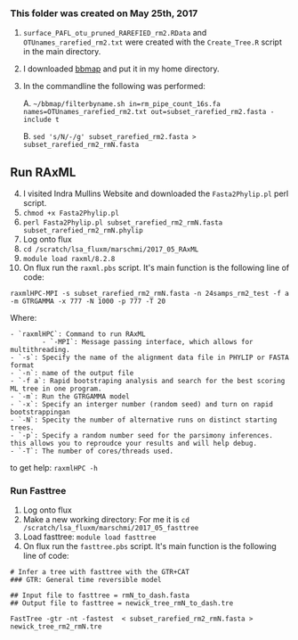 ### This folder was created on May 25th, 2017 


1. `surface_PAFL_otu_pruned_RAREFIED_rm2.RData` and `OTUnames_rarefied_rm2.txt` were created with the `Create_Tree.R` script in the main directory.  
2. I downloaded [bbmap](https://sourceforge.net/projects/bbmap/) and put it in my home directory.  
3. In the commandline the following was performed:  

    A. `~/bbmap/filterbyname.sh in=rm_pipe_count_16s.fa names=OTUnames_rarefied_rm2.txt out=subset_rarefied_rm2.fasta -include t`
  
    B. `sed 's/N/-/g' subset_rarefied_rm2.fasta > subset_rarefied_rm2_rmN.fasta`  

## Run RAxML 

4. I visited Indra Mullins Website and downloaded the `Fasta2Phylip.pl` perl script.  
5. `chmod +x Fasta2Phylip.pl`  
6. `perl Fasta2Phylip.pl subset_rarefied_rm2_rmN.fasta subset_rarefied_rm2_rmN.phylip`  
7. Log onto flux  
8. `cd /scratch/lsa_fluxm/marschmi/2017_05_RAxML`  
9. `module load raxml/8.2.8`  
10. On flux run the `raxml.pbs` script.  It's main function is the following line of code:

`raxmlHPC-MPI -s subset_rarefied_rm2_rmN.fasta -n 24samps_rm2_test -f a -m GTRGAMMA -x 777 -N 1000 -p 777 -T 20` 


Where:  

    - `raxmlHPC`: Command to run RAxML  
            - `-MPI`: Message passing interface, which allows for multithreading.  
    - `-s`: Specify the name of the alignment data file in PHYLIP or FASTA format 
    - `-n`: name of the output file  
    - `-f a`: Rapid bootstraping analysis and search for the best scoring ML tree in one program.
    - `-m`: Run the GTRGAMMA model  
    - `-x`: Specify an interger number (random seed) and turn on rapid bootstrappingan
    - `-N`: Specity the number of alternative runs on distinct starting trees. 
    - `-p`: Specify a random number seed for the parsimony inferences. this allows you to reproudce your results and will help debug.
    - `-T`: The number of cores/threads used.



to get help: `raxmlHPC -h`


### Run Fasttree 

1. Log onto flux  
2. Make a new working directory:  For me it is `cd /scratch/lsa_fluxm/marschmi/2017_05_fasttree`  
9. Load fasttree: `module load fasttree`  
10. On flux run the `fasttree.pbs` script. It's main function is the following line of code:  


```
# Infer a tree with fasttree with the GTR+CAT 
### GTR: General time reversible model 

## Input file to fasttree = rmN_to_dash.fasta
## Output file to fasttree = newick_tree_rmN_to_dash.tre 

FastTree -gtr -nt -fastest  < subset_rarefied_rm2_rmN.fasta > newick_tree_rm2_rmN.tre
```




